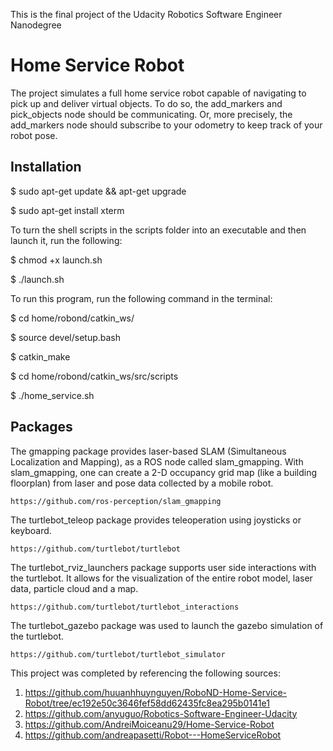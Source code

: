 This is the final project of the Udacity Robotics Software Engineer Nanodegree

# Home Service Robot
The project simulates a full home service robot capable of navigating to pick up and deliver virtual objects. To do so, the add_markers and pick_objects node should be communicating. Or, more precisely, the add_markers node should subscribe to your odometry to keep track of your robot pose.

## Installation

$ sudo apt-get update && apt-get upgrade

$ sudo apt-get install xterm

To turn the shell scripts in the scripts folder into an executable and then launch it, run the following:

$ chmod +x launch.sh

$ ./launch.sh

To run this program, run the following command in the terminal:

$ cd home/robond/catkin_ws/

$ source devel/setup.bash

$ catkin_make

$ cd home/robond/catkin_ws/src/scripts

$ ./home_service.sh

## Packages

The gmapping package provides laser-based SLAM (Simultaneous Localization and Mapping), as a ROS node called slam_gmapping. With slam_gmapping, one can create a 2-D occupancy grid map (like a building floorplan) from laser and pose data collected by a mobile robot.
```
https://github.com/ros-perception/slam_gmapping
```

The turtlebot_teleop package provides teleoperation using joysticks or keyboard.
```
https://github.com/turtlebot/turtlebot
```

The turtlebot_rviz_launchers package supports user side interactions with the turtlebot. It allows for the visualization of the entire robot model, laser data, particle cloud and a map.
```
https://github.com/turtlebot/turtlebot_interactions
```

The turtlebot_gazebo package was used to launch the gazebo simulation of the turtlebot.
```
https://github.com/turtlebot/turtlebot_simulator
```

This project was completed by referencing the following sources:
1) https://github.com/huuanhhuynguyen/RoboND-Home-Service-Robot/tree/ec192e50c3646fef58dd62435fc8ea295b0141e1
2) https://github.com/anyuguo/Robotics-Software-Engineer-Udacity
3) https://github.com/AndreiMoiceanu29/Home-Service-Robot
4) https://github.com/andreapasetti/Robot---HomeServiceRobot